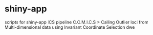 # shiny-app
scripts for shiny-app ICS pipeline
C.O.M.I.C.S > Calling Outlier loci from Multi-dimensional data using Invariant Coordinate Selection
dwe
